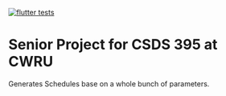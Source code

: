 [![flutter tests](https://github.com/InvincibleRMC/Senior-Project/actions/workflows/flutter_tests.yml/badge.svg)](https://github.com/InvincibleRMC/Senior-Project/actions/workflows/flutter_tests.yml)
# Senior Project for CSDS 395 at CWRU

Generates Schedules base on a whole bunch of parameters.
